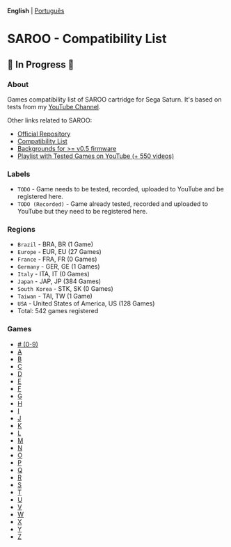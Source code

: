 **English** | [Português](pt-br.md)

# SAROO - Compatibility List

## :construction: In Progress :construction:

### About

Games compatibility list of SAROO cartridge for Sega Saturn.
It's based on tests from my [YouTube Channel](https://www.youtube.com/@chap3l).

Other links related to SAROO:

- [Official Repository](https://github.com/tpunix/SAROO)
- [Compatibility List](https://github.com/williamdsw/saroo-compatibility-list)
- [Backgrounds for >= v0.5 firmware](https://github.com/williamdsw/saroo-backgrounds)
- [Playlist with Tested Games on YouTube (+ 550 videos)](https://www.youtube.com/playlist?list=PLmsMlzwbRlgLngxWI9ZzPK44Gix1Ek-ZO)

### Labels

- `TODO` - Game needs to be tested, recorded, uploaded to YouTube and be registered here.
- `TODO (Recorded)` - Game already tested, recorded and uploaded to YouTube but they need to be registered here.

### Regions

- `Brazil` - BRA, BR (1 Game)
- `Europe` - EUR, EU (27 Games)
- `France` - FRA, FR (0 Games)
- `Germany` - GER, GE (1 Games)
- `Italy` - ITA, IT (0 Games)
- `Japan` - JAP, JP (384 Games)
- `South Korea` - STK, SK (0 Games)
- `Taiwan` - TAI, TW (1 Game)
- `USA` - United States of America, US (128 Games)
- Total: 542 games registered

### Games

- [# (0-9)](./Sections/en-us/09.md)
- [A](./Sections/en-us/A.md)
- [B](./Sections/en-us/B.md)
- [C](./Sections/en-us/C.md)
- [D](./Sections/en-us/D.md)
- [E](./Sections/en-us/E.md)
- [F](./Sections/en-us/F.md)
- [G](./Sections/en-us/G.md)
- [H](./Sections/en-us/H.md)
- [I](./Sections/en-us/I.md)
- [J](./Sections/en-us/J.md)
- [K](./Sections/en-us/K.md)
- [L](./Sections/en-us/L.md)
- [M](./Sections/en-us/M.md)
- [N](./Sections/en-us/N.md)
- [O](./Sections/en-us/O.md)
- [P](./Sections/en-us/P.md)
- [Q](./Sections/en-us/Q.md)
- [R](./Sections/en-us/R.md)
- [S](./Sections/en-us/S.md)
- [T](./Sections/en-us/T.md)
- [U](./Sections/en-us/U.md)
- [V](./Sections/en-us/V.md)
- [W](./Sections/en-us/W.md)
- [X](./Sections/en-us/X.md)
- [Y](./Sections/en-us/Y.md)
- [Z](./Sections/en-us/Z.md)
